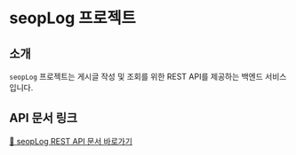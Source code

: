 # seopLog 프로젝트

## 소개
`seopLog` 프로젝트는 게시글 작성 및 조회를 위한 REST API를 제공하는 백엔드 서비스입니다.


## API 문서 링크
[🔗 seopLog REST API 문서 바로가기](https://useop00.github.io/seop-log/)
